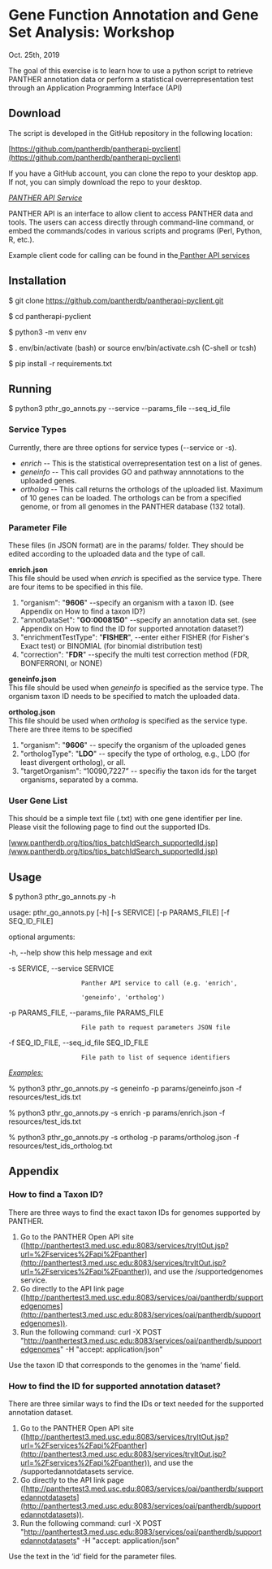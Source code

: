 
<!----- Conversion time: 0.88 seconds.


Using this Markdown file:

1. Cut and paste this output into your source file.
2. See the notes and action items below regarding this conversion run.
3. Check the rendered output (headings, lists, code blocks, tables) for proper
   formatting and use a linkchecker before you publish this page.

Conversion notes:

* Docs to Markdown version 1.0β17
* Mon Oct 21 2019 16:23:23 GMT-0700 (PDT)
* Source doc: https://docs.google.com/open?id=1HGxjb10-Kqx-ZaJUHzpuRA41kngeJU1vlzEiOAAX4aA
----->


# Gene Function Annotation and Gene Set Analysis: Workshop

Oct. 25th, 2019

The goal of this exercise is to learn how to use a python script to retrieve PANTHER annotation data or perform a statistical overrepresentation test through an Application Programming Interface (API)


## Download

The script is developed in the GitHub repository in the following location:

[https://github.com/pantherdb/pantherapi-pyclient](https://github.com/pantherdb/pantherapi-pyclient) 

If you have a GitHub account, you can clone the repo to your desktop app. If not, you can simply download the repo to your desktop.

_<span style="text-decoration:underline;">PANTHER API Service</span>_

PANTHER API is an interface to allow client to access PANTHER data and tools. The users can access directly through command-line command, or embed the commands/codes in various scripts and programs (Perl, Python, R, etc.).

Example client code for calling can be found in the[ Panther API services](http://panthertest3.med.usc.edu:8083/services/tryItOut.jsp?url=%2Fservices%2Fapi%2Fpanther)


## Installation

$ git clone https://github.com/pantherdb/pantherapi-pyclient.git

$ cd pantherapi-pyclient

$ python3 -m venv env

$ . env/bin/activate (bash) or source env/bin/activate.csh (C-shell or tcsh)

$ pip install -r requirements.txt


## Running

$ python3 pthr_go_annots.py --service <service type> --params_file <parameter file> --seq_id_file <gene list file>


### Service Types

Currently, there are three options for service types (--service or -s).



*   _enrich_ -- This is the statistical overrepresentation test on a list of genes.
*   _geneinfo_ -- This call provides GO and pathway annnotations to the uploaded genes.
*   _ortholog_ -- This call returns the orthologs of the uploaded list. Maximum of 10 genes can be loaded. The orthologs can be from a specified genome, or from all genomes in the PANTHER database (132 total).


### Parameter File

These files (in JSON format) are in the params/ folder. They should be edited according to the uploaded data and the type of call. 
 
**enrich.json**   
This file should be used when _enrich_ is specified as the service type. There are four items to be specified in this file.
 1. "organism": "**9606**" --specify an organism with a taxon ID. (see Appendix on How to find a taxon ID?)
 2. "annotDataSet": "**GO:0008150**" --specify an annotation data set. (see Appendix on How to find the ID for supported annotation dataset?)  
 3. "enrichmentTestType": "**FISHER**", --enter either FISHER (for Fisher's Exact test) or BINOMIAL (for binomial distribution test)  
 4. "correction": "**FDR**" --specify the multi test correction method (FDR, BONFERRONI, or NONE)
 
**geneinfo.json**   
This file should be used when _geneinfo_ is specified as the service type. The organism taxon ID needs to be specified to match the uploaded data.
 
 **ortholog.json**   
 This file should be used when _ortholog_ is specified as the service type. There are three items to be specified
 1. "organism": "**9606**" -- specify the organism of the uploaded genes
 2. "orthologType": "**LDO**" -- specify the type of ortholog, e.g., LDO (for least divergent ortholog), or all.
 3. "targetOrganism": “10090,7227” -- specifiy the taxon ids for the target organisms, separated by a comma.


### User Gene List

This should be a simple text file (.txt) with one gene identifier per line. Please visit the following page to find out the supported IDs.

[www.pantherdb.org/tips/tips_batchIdSearch_supportedId.jsp](www.pantherdb.org/tips/tips_batchIdSearch_supportedId.jsp)


## Usage

$ python3 pthr_go_annots.py -h

usage: pthr_go_annots.py [-h] [-s SERVICE] [-p PARAMS_FILE] [-f SEQ_ID_FILE]

optional arguments:

  -h, --help            show this help message and exit

  -s SERVICE, --service SERVICE

                        Panther API service to call (e.g. 'enrich',

                        'geneinfo', 'ortholog')

  -p PARAMS_FILE, --params_file PARAMS_FILE

                        File path to request parameters JSON file

  -f SEQ_ID_FILE, --seq_id_file SEQ_ID_FILE

                        File path to list of sequence identifiers

_<span style="text-decoration:underline;">Examples:</span>_

% python3 pthr_go_annots.py -s geneinfo -p params/geneinfo.json -f resources/test_ids.txt

% python3 pthr_go_annots.py -s enrich -p params/enrich.json -f resources/test_ids.txt

% python3 pthr_go_annots.py -s ortholog -p params/ortholog.json -f resources/test_ids_ortholog.txt


## Appendix


### How to find a Taxon ID?

There are three ways to find the exact taxon IDs for genomes supported by PANTHER. 



1. Go to the PANTHER Open API site ([http://panthertest3.med.usc.edu:8083/services/tryItOut.jsp?url=%2Fservices%2Fapi%2Fpanther](http://panthertest3.med.usc.edu:8083/services/tryItOut.jsp?url=%2Fservices%2Fapi%2Fpanther)), and use the /supportedgenomes service.
2. Go directly to the API link page ([http://panthertest3.med.usc.edu:8083/services/oai/pantherdb/supportedgenomes](http://panthertest3.med.usc.edu:8083/services/oai/pantherdb/supportedgenomes)). 
3. Run the following command: curl -X POST "http://panthertest3.med.usc.edu:8083/services/oai/pantherdb/supportedgenomes" -H  "accept: application/json"

Use the taxon ID that corresponds to the genomes in the ‘name’ field.


### How to find the ID for supported annotation dataset?

There are three similar ways to find the IDs or text needed for the supported annotation dataset.



1. Go to the PANTHER Open API site ([http://panthertest3.med.usc.edu:8083/services/tryItOut.jsp?url=%2Fservices%2Fapi%2Fpanther](http://panthertest3.med.usc.edu:8083/services/tryItOut.jsp?url=%2Fservices%2Fapi%2Fpanther)), and use the /supportedannotdatasets service.
2. Go directly to the API link page ([http://panthertest3.med.usc.edu:8083/services/oai/pantherdb/supportedannotdatasets](http://panthertest3.med.usc.edu:8083/services/oai/pantherdb/supportedannotdatasets)). 
3. Run the following command: curl -X POST "http://panthertest3.med.usc.edu:8083/services/oai/pantherdb/supportedannotdatasets" -H  "accept: application/json"

Use the text in the ‘id’ field for the parameter files.


<!-- Docs to Markdown version 1.0β17 -->
